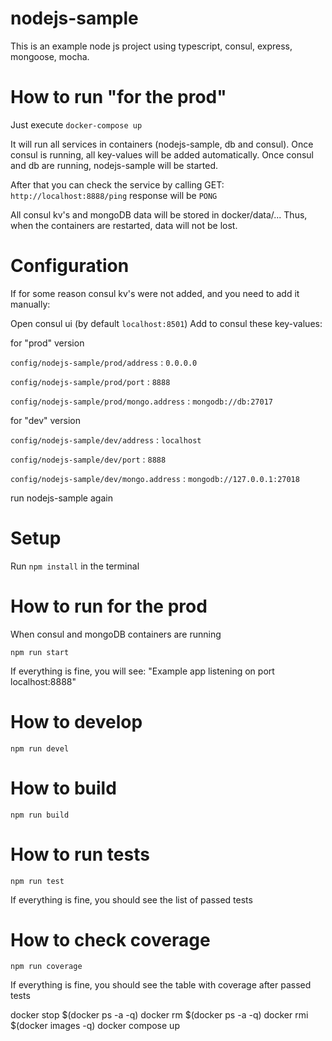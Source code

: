 # nodejs-sample
This is an example node js project using typescript, consul, express, mongoose, mocha.

# How to run "for the prod"

Just execute `docker-compose up`

It will run all services in containers (nodejs-sample, db and consul).
Once consul is running, all key-values will be added automatically.
Once consul and db are running, nodejs-sample will be started.

After that you can check the service by calling
GET: `http://localhost:8888/ping`
response will be `PONG`

All consul kv's and mongoDB data will be stored in docker/data/...
Thus, when the containers are restarted, data will not be lost.

# Configuration

If for some reason consul kv's were not added, and you need to add it manually:

Open consul ui (by default `localhost:8501`)
Add to consul these key-values:

for "prod" version

`config/nodejs-sample/prod/address` : `0.0.0.0`

`config/nodejs-sample/prod/port` : `8888`

`config/nodejs-sample/prod/mongo.address` : `mongodb://db:27017`


for "dev" version

`config/nodejs-sample/dev/address` : `localhost`

`config/nodejs-sample/dev/port` : `8888`

`config/nodejs-sample/dev/mongo.address` : `mongodb://127.0.0.1:27018`


run nodejs-sample again

# Setup
Run `npm install` in the terminal

# How to run for the prod

When consul and mongoDB containers are running
```
npm run start
```

If everything is fine, you will see:
"Example app listening on port localhost:8888"

# How to develop

```
npm run devel
```

# How to build

```
npm run build
```

# How to run tests

```
npm run test
```

If everything is fine, you should see the list of passed tests

# How to check coverage

```
npm run coverage
```
If everything is fine, you should see the table with coverage after passed tests


docker stop $(docker ps -a -q) 
docker rm $(docker ps -a -q) 
docker rmi $(docker images -q)
docker compose up

